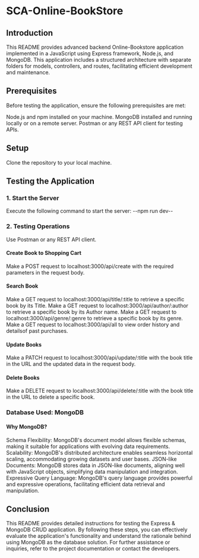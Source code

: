 # SCA-Online-BookStore

## Introduction
This README provides advanced backend Online-Bookstore application implemented in a JavaScript  using Express framework, Node.js, and MongoDB. This application includes a structured architecture with separate folders for models, controllers, and routes, facilitating efficient development and maintenance.

## Prerequisites
Before testing the application, ensure the following prerequisites are met:

Node.js and npm installed on your machine.
MongoDB installed and running locally or on a remote server.
Postman or any REST API client for testing APIs.

## Setup
Clone the repository to your local machine.

## Testing the Application
### 1. Start the Server
Execute the following command to start the server:
--npm run dev--

### 2. Testing Operations
Use Postman or any REST API client.
 #### Create Book to Shopping Cart
Make a POST request to localhost:3000/api/create with the required parameters in the request body.
#### Search Book
Make a GET request to localhost:3000/api/title/:title to retrieve a specific book by its Title.
Make a GET request to localhost:3000/api/author/:author to retrieve a specific book by its Author name.
Make a GET request to localhost:3000/api/genre/:genre to retrieve a specific book by its genre.
Make a GET request to localhost:3000/api/all to view order history and detailsof past purchases.

#### Update Books
Make a PATCH request to localhost:3000/api/update/:title with the book title in the URL and the updated data in the request body.

#### Delete Books
Make a DELETE request to localhost:3000/api/delete/:title with the book title in the URL to delete a specific book.

### Database Used: MongoDB
#### Why MongoDB?
Schema Flexibility: MongoDB's document model allows flexible schemas, making it suitable for applications with evolving data requirements.
Scalability: MongoDB's distributed architecture enables seamless horizontal scaling, accommodating growing datasets and user bases.
JSON-like Documents: MongoDB stores data in JSON-like documents, aligning well with JavaScript objects, simplifying data manipulation and integration.
Expressive Query Language: MongoDB's query language provides powerful and expressive operations, facilitating efficient data retrieval and manipulation.

## Conclusion
This README provides detailed instructions for testing the Express & MongoDB CRUD application. By following these steps, you can effectively evaluate the application's functionality and understand the rationale behind using MongoDB as the database solution. For further assistance or inquiries, refer to the project documentation or contact the developers.
